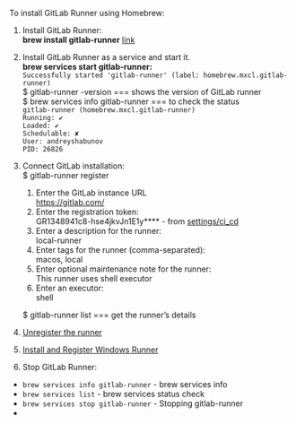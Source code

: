 To install GitLab Runner using Homebrew:

1. Install GitLab Runner:\
   **brew install gitlab-runner**
   [link](https://docs.gitlab.com/runner/install/osx.html#homebrew-installation-alternative)


2. Install GitLab Runner as a service and start it.\
   **brew services start gitlab-runner:**\
   `Successfully started 'gitlab-runner' (label: homebrew.mxcl.gitlab-runner)`\
   $ gitlab-runner -version === shows the version of GitLab runner\
   $ brew services info gitlab-runner === to check the status\
   `gitlab-runner (homebrew.mxcl.gitlab-runner)`\
   `Running: ✔`\
   `Loaded: ✔`\
   `Schedulable: ✘`\
   `User: andreyshabunov`\
   `PID: 26826`


3. Connect GitLab installation:\
   $ gitlab-runner register
   1. Enter the GitLab instance URL\
      https://gitlab.com/
   2. Enter the registration token:\
      GR1348941c8-hse4jkvJn1E1y**** - from [settings/ci_cd](https://gitlab.com/JavaScriptonit/mynodeapp-cicd-project/-/settings/ci_cd)
   3. Enter a description for the runner:\
      local-runner
   4. Enter tags for the runner (comma-separated):\
      macos, local
   5. Enter optional maintenance note for the runner:\
      This runner uses shell executor
   6. Enter an executor:\
      shell

   $ gitlab-runner list === get the runner’s details


4. [Unregister the runner](https://techdirectarchive.com/2022/04/25/how-to-unregister-a-gitlab-runner/)


5. [Install and Register Windows Runner](https://techworld-with-nana.teachable.com/courses/1769488/lectures/39895937)


6. Stop GitLab Runner:
* `brew services info gitlab-runner` - brew services info
* `brew services list` - brew services status check
* `brew services stop gitlab-runner` - Stopping gitlab-runner
* 


